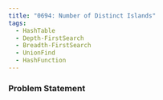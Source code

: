 ```yaml
---
title: "0694: Number of Distinct Islands"
tags:
  - HashTable
  - Depth-FirstSearch
  - Breadth-FirstSearch
  - UnionFind
  - HashFunction
---
```

### Problem Statement


